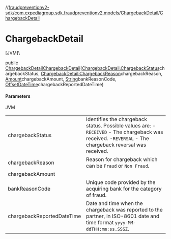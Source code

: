 //[fraudpreventionv2-sdk](../../../index.md)/[com.expediagroup.sdk.fraudpreventionv2.models](../index.md)/[ChargebackDetail](index.md)/[ChargebackDetail](-chargeback-detail.md)

# ChargebackDetail

[JVM]\

public [ChargebackDetail](index.md)[ChargebackDetail](-chargeback-detail.md)([ChargebackDetail.ChargebackStatus](-chargeback-status/index.md)chargebackStatus, [ChargebackDetail.ChargebackReason](-chargeback-reason/index.md)chargebackReason, [Amount](../-amount/index.md)chargebackAmount, [String](https://docs.oracle.com/javase/8/docs/api/java/lang/String.html)bankReasonCode, [OffsetDateTime](https://docs.oracle.com/javase/8/docs/api/java/time/OffsetDateTime.html)chargebackReportedDateTime)

#### Parameters

JVM

| | |
|---|---|
| chargebackStatus | Identifies the chargeback status. Possible values are: -`RECEIVED` - The chargeback was received. -`REVERSAL` - The chargeback reversal was received. |
| chargebackReason | Reason for chargeback which can be `Fraud` or `Non Fraud`. |
| chargebackAmount |
| bankReasonCode | Unique code provided by the acquiring bank for the category of fraud. |
| chargebackReportedDateTime | Date and time when the chargeback was reported to the partner, in ISO-8601 date and time format `yyyy-MM-ddTHH:mm:ss.SSSZ`. |
